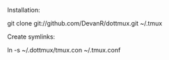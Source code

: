 Installation:

  git clone git://github.com/DevanR/dottmux.git ~/.tmux

Create symlinks:

  ln -s ~/.dottmux/tmux.con ~/.tmux.conf
